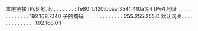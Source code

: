 本地链接 IPv6 地址. . . . . . . . : fe80::b120:bcea:3541:410a%4
   IPv4 地址 . . . . . . . . . . . . : 192.168.7.140
   子网掩码  . . . . . . . . . . . . : 255.255.255.0
   默认网关. . . . . . . . . . . . . : 192.168.0.1
